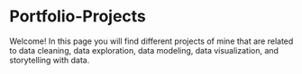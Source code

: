 # Portfolio-Projects
Welcome! In this page you will find different projects of mine that are related to data cleaning, data exploration, data modeling, data visualization, and storytelling with data. 
